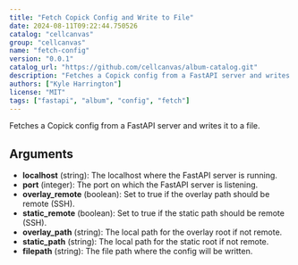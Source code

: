 ```yaml
---
title: "Fetch Copick Config and Write to File"
date: 2024-08-11T09:22:44.750526
catalog: "cellcanvas"
group: "cellcanvas"
name: "fetch-config"
version: "0.0.1"
catalog_url: "https://github.com/cellcanvas/album-catalog.git"
description: "Fetches a Copick config from a FastAPI server and writes it to a file."
authors: ["Kyle Harrington"]
license: "MIT"
tags: ["fastapi", "album", "config", "fetch"]
---
```


Fetches a Copick config from a FastAPI server and writes it to a file.

## Arguments

- **localhost** (string): The localhost where the FastAPI server is running.
- **port** (integer): The port on which the FastAPI server is listening.
- **overlay_remote** (boolean): Set to true if the overlay path should be remote (SSH).
- **static_remote** (boolean): Set to true if the static path should be remote (SSH).
- **overlay_path** (string): The local path for the overlay root if not remote.
- **static_path** (string): The local path for the static root if not remote.
- **filepath** (string): The file path where the config will be written.

